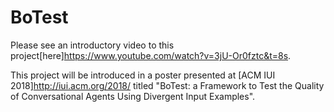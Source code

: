 # BoTest

Please see an introductory video to this project[here]https://www.youtube.com/watch?v=3jU-Or0fztc&t=8s.

This project will be introduced in a poster presented at [ACM IUI 2018]http://iui.acm.org/2018/ titled "BoTest: a Framework to Test the Quality of Conversational Agents Using Divergent Input Examples".
